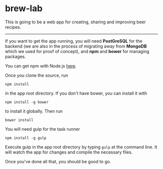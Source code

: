 # brew-lab

This is going to be a web app for creating, sharing and improving beer recipes. 

---

If you want to get the app running, you will need **PostGreSQL** for the backend (we are also in the process of migrating away from **MongoDB** which we used for proof of concept), and **npm** and **bower** for managing packages.

You can get npm with Node.js <a href="https://nodejs.org/download/" target="_blank">here</a>.

Once you clone the source, run 

`npm install` 

in the app root directory.  If you don't have bower, you can install it with 

`npm install -g bower` 

to install it globally.  Then run 

`bower install`

You will need gulp for the task runner 

`npm install -g gulp`

Execute gulp in the app root directory by typing `gulp` at the command line.  It will watch the app for changes and compile the necessary files.

Once you've done all that, you should be good to go.




